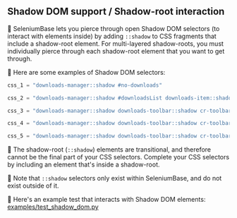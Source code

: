 ## Shadow DOM support / Shadow-root interaction

🔵 SeleniumBase lets you pierce through open Shadow DOM selectors (to interact with elements inside) by adding ``::shadow`` to CSS fragments that include a shadow-root element. For multi-layered shadow-roots, you must individually pierce through each shadow-root element that you want to get through.

🔵 Here are some examples of Shadow DOM selectors:

```python
css_1 = "downloads-manager::shadow #no-downloads"

css_2 = "downloads-manager::shadow #downloadsList downloads-item::shadow #file-link"

css_3 = "downloads-manager::shadow downloads-toolbar::shadow cr-toolbar::shadow cr-toolbar-search-field::shadow cr-icon-button"

css_4 = "downloads-manager::shadow downloads-toolbar::shadow cr-toolbar::shadow cr-toolbar-search-field::shadow #searchInput"

css_5 = "downloads-manager::shadow downloads-toolbar::shadow cr-toolbar::shadow cr-toolbar-search-field::shadow #clearSearch"
```

🔵 The shadow-root (``::shadow``) elements are transitional, and therefore cannot be the final part of your CSS selectors. Complete your CSS selectors by including an element that's inside a shadow-root.

🔵 Note that ``::shadow`` selectors only exist within SeleniumBase, and do not exist outside of it.

🔵 Here's an example test that interacts with Shadow DOM elements: [examples/test_shadow_dom.py](https://github.com/seleniumbase/SeleniumBase/blob/master/examples/test_shadow_dom.py)
